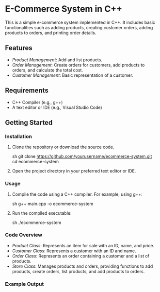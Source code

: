 # E-Commerce System in C++

This is a simple e-commerce system implemented in C++. It includes basic functionalities such as adding products, creating customer orders, adding products to orders, and printing order details.

## Features

- *Product Management*: Add and list products.
- *Order Management*: Create orders for customers, add products to orders, and calculate the total cost.
- *Customer Management*: Basic representation of a customer.

## Requirements

- C++ Compiler (e.g., g++)
- A text editor or IDE (e.g., Visual Studio Code)

## Getting Started

### Installation

1. Clone the repository or download the source code.

    sh
    git clone https://github.com/yourusername/ecommerce-system.git
    cd ecommerce-system
    

2. Open the project directory in your preferred text editor or IDE.

### Usage

1. Compile the code using a C++ compiler. For example, using g++:

    sh
    g++ main.cpp -o ecommerce-system
    

2. Run the compiled executable:

    sh
    ./ecommerce-system
    

### Code Overview

- *Product Class*: Represents an item for sale with an ID, name, and price.
- *Customer Class*: Represents a customer with an ID and name.
- *Order Class*: Represents an order containing a customer and a list of products.
- *Store Class*: Manages products and orders, providing functions to add products, create orders, list products, and add products to orders.

### Example Output
